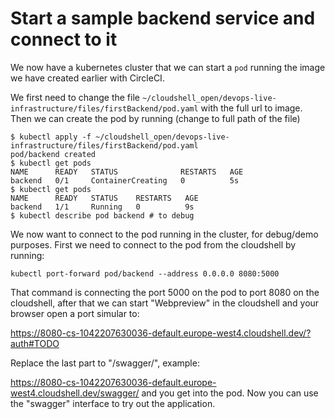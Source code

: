 # Start a sample backend service and connect to it

We now have a kubernetes cluster that we can start a `pod` running the image we have created earlier with CircleCI.

We first need to change the file `~/cloudshell_open/devops-live-infrastructure/files/firstBackend/pod.yaml` with the full url to image. 
Then we can create the pod by running (change to full path of the file)

```
$ kubectl apply -f ~/cloudshell_open/devops-live-infrastructure/files/firstBackend/pod.yaml
pod/backend created
$ kubectl get pods
NAME      READY   STATUS              RESTARTS   AGE
backend   0/1     ContainerCreating   0          5s
$ kubectl get pods
NAME      READY   STATUS    RESTARTS   AGE
backend   1/1     Running   0          9s
$ kubectl describe pod backend # to debug
```

We now want to connect to the pod running in the cluster, for debug/demo purposes. First we need to connect to the pod from the cloudshell by running:

```
kubectl port-forward pod/backend --address 0.0.0.0 8080:5000
```

That command is connecting the port 5000 on the pod to port 8080 on the cloudshell, after that we can start "Webpreview" in the cloudshell and your browser open a port simular to:

https://8080-cs-1042207630036-default.europe-west4.cloudshell.dev/?auth#TODO

Replace the last part to "/swagger/", example:

https://8080-cs-1042207630036-default.europe-west4.cloudshell.dev/swagger/ and you get into the pod. Now you can use the "swagger" interface to try out the application.

